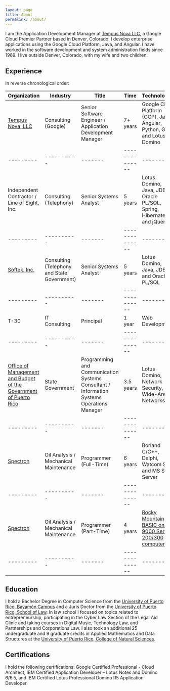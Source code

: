 ```yaml
---
layout: page
title: About
permalink: /about/
---
```


I am the Application Development Manager at [Tempus Nova LLC](http://tempusnova.com), a Google Cloud Premier Partner based in Denver, Colorado. I develop enterprise applications using the Google Cloud Platform, Java, and Angular. I have worked in the software development and system administration fields since 1989. I live outside Denver, Colorado, with my wife and two children. 

## Experience

In reverse chronological order:

| Organization | Industry | Title | Time | Technologies |
|---------|----------|-------|--------------|-------|
| [Tempus Nova, LLC](https://tempusnova.com) | Consulting (Google) | Senior Software Engineer / Application Development Manager | 7+ years | Google Cloud Platform (GCP), Java, Angular, Python, Go, and Lotus Domino |
|---------|----------|-------|--------------|-------|
| Independent Contractor / Line of Sight, Inc. | Consulting (Telephony) | Senior Systems Analyst | 5 years | Lotus Domino, Java, JDBC, Oracle PL/SQL, Spring, Hibernate, and jQuery |
|---------|----------|-------|--------------|-------|
| [Softek, Inc.](https://softekpr.com/en/new-home-en/) | Consulting (Telephony and State Government) | Senior Systems Analyst | 5 years | Lotus Domino, Java, JDBC, and Oracle PL/SQL | 
|---------|----------|-------|--------------|-------|
| T-30 | IT Consulting | Principal | 1 year | Web Development | 
|---------|----------|-------|--------------|-------|
| [Office of Management and Budget of the Government of Puerto Rico](http://www.ogp.pr.gov) | State Government | Programming and Communication Systems Consultant / Information Systems Operations Manager | 3.5 years | Lotus Domino, Network Security, Wide-Area Networks |
|---------|----------|-------|--------------|-------|
| [Spectron](http://www.spectron-msim.com)|Oil Analysis / Mechanical Maintenance|Programmer (Full-Time)|6 years|Borland C/C++, Delphi, Watcom SQL, and MS SQL Server |
|---------|----------|-------|--------------|-------|
| [Spectron](http://www.spectron-msim.com)|Oil Analysis / Mechanical Maintenance|Programmer (Part-Time)|4 years|[Rocky Mountain BASIC on HP 9000 Series 200/300 computers](http://hpmemoryproject.org/technics/bench/3048/config_soft_01.htm) |
|---------|----------|-------|--------------|-------|

## Education
I hold a Bachelor Degree in Computer Science from the [University of Puerto Rico, Bayamón Campus](https://www.uprb.edu) and a Juris Doctor from the [University of Puerto Rico, School of Law](http://derecho.uprrp.edu). In law school I focused on topics related to entrepreneurship, participating in the Cyber Law Section of the Legal Aid Clinic and taking courses in Digital Music, Technology Law, and Partnerships and Corporations Law. I also took an additional 25 undergraduate and 9 graduate credits in Applied Mathematics and Data Structures at the [University of Puerto Rico, College of Natural Sciences](https://math.uprrp.edu).

## Certifications
I hold the following certifications: Google Certified Professional - Cloud Architect, IBM Certified Application Developer – Lotus Notes and Domino 6/6.5, and IBM Certified Lotus Professional Domino R5 Application Developer.
